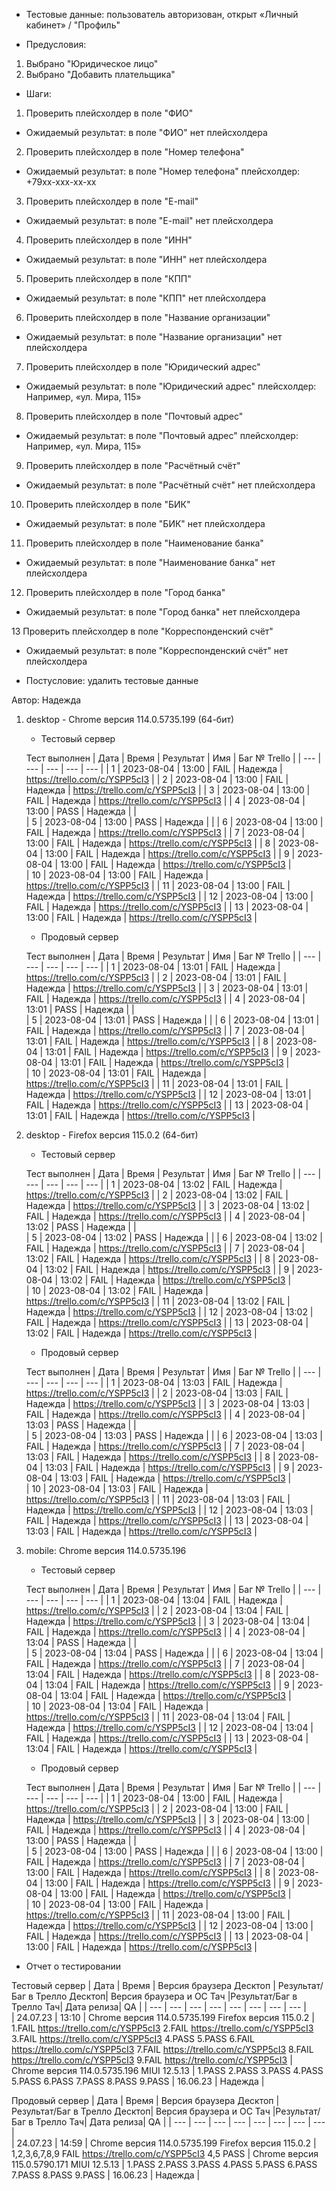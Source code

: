 * Тестовые данные: пользователь авторизован, открыт «Личный кабинет» / "Профиль"

* Предусловия:
1.	Выбрано "Юридическое лицо"
2.	Выбрано "Добавить плательщика"

* Шаги:
1.	Проверить плейсхолдер в поле "ФИО"
* Ожидаемый результат:  в поле "ФИО" нет плейсхолдера

2.	Проверить плейсхолдер в поле "Номер телефона"
* Ожидаемый результат:  в поле "Номер телефона" плейсхолдер: +79хх-ххх-хх-хх

3.	Проверить плейсхолдер в поле "E-mail"
* Ожидаемый результат:  в поле "E-mail" нет плейсхолдера

4.	Проверить плейсхолдер в поле "ИНН"
* Ожидаемый результат:  в поле "ИНН" нет плейсхолдера

5.	Проверить плейсхолдер в поле "КПП"
* Ожидаемый результат:  в поле "КПП" нет плейсхолдера

6.	Проверить плейсхолдер в поле "Название организации"
* Ожидаемый результат:  в поле "Название организации" нет плейсхолдера

7.	Проверить плейсхолдер в поле "Юридический адрес"
* Ожидаемый результат:  в поле "Юридический адрес" плейсхолдер: Например, «ул. Мира, 115»

8.	Проверить плейсхолдер в поле "Почтовый адрес"
* Ожидаемый результат:  в поле "Почтовый адрес" плейсхолдер: Например, «ул. Мира, 115»

9.	Проверить плейсхолдер в поле "Расчётный счёт"
* Ожидаемый результат:  в поле "Расчётный счёт" нет плейсхолдера

10.	Проверить плейсхолдер в поле "БИК"
* Ожидаемый результат:  в поле "БИК" нет плейсхолдера

11.	Проверить плейсхолдер в поле "Наименование банка"
* Ожидаемый результат:  в поле "Наименование банка" нет плейсхолдера

12.	Проверить плейсхолдер в поле "Город банка"
* Ожидаемый результат:  в поле "Город банка" нет плейсхолдера

13	Проверить плейсхолдер в поле "Корреспонденский счёт"
* Ожидаемый результат:  в поле "Корреспонденский счёт" нет плейсхолдера


* Постусловие: удалить тестовые данные

Автор: Надежда

1) desktop - Chrome версия 114.0.5735.199 (64-бит)

	* Тестовый сервер 

	Тест выполнен
	| Дата | Время | Результат | Имя | Баг № Trello |
	| --- | --- | --- | --- | --- |
	| 1 | 2023-08-04 | 13:00 | FAIL | Надежда | https://trello.com/c/YSPP5cI3 | 
	| 2 | 2023-08-04 | 13:00 | FAIL | Надежда | https://trello.com/c/YSPP5cI3 | 
	| 3 | 2023-08-04 | 13:00 | FAIL | Надежда | https://trello.com/c/YSPP5cI3 | 
	| 4 | 2023-08-04 | 13:00 | PASS | Надежда |  |  
	| 5 | 2023-08-04 | 13:00 | PASS | Надежда |  | 
	| 6 | 2023-08-04 | 13:00 | FAIL | Надежда | https://trello.com/c/YSPP5cI3 | 
	| 7 | 2023-08-04 | 13:00 | FAIL | Надежда | https://trello.com/c/YSPP5cI3 | 
	| 8 | 2023-08-04 | 13:00 | FAIL | Надежда | https://trello.com/c/YSPP5cI3 |
	| 9 | 2023-08-04 | 13:00 | FAIL | Надежда | https://trello.com/c/YSPP5cI3 |  
	| 10 | 2023-08-04 | 13:00 | FAIL | Надежда | https://trello.com/c/YSPP5cI3 | 
	| 11 | 2023-08-04 | 13:00 | FAIL | Надежда | https://trello.com/c/YSPP5cI3 | 
	| 12 | 2023-08-04 | 13:00 | FAIL | Надежда | https://trello.com/c/YSPP5cI3 | 
	| 13 | 2023-08-04 | 13:00 | FAIL | Надежда | https://trello.com/c/YSPP5cI3 |

	* Продовый сервер

	Тест выполнен
	| Дата | Время | Результат | Имя | Баг № Trello |
	| --- | --- | --- | --- | --- |
	| 1 | 2023-08-04 | 13:01 | FAIL | Надежда | https://trello.com/c/YSPP5cI3 | 
	| 2 | 2023-08-04 | 13:01 | FAIL | Надежда | https://trello.com/c/YSPP5cI3 | 
	| 3 | 2023-08-04 | 13:01 | FAIL | Надежда | https://trello.com/c/YSPP5cI3 | 
	| 4 | 2023-08-04 | 13:01 | PASS | Надежда |  |  
	| 5 | 2023-08-04 | 13:01 | PASS | Надежда |  | 
	| 6 | 2023-08-04 | 13:01 | FAIL | Надежда | https://trello.com/c/YSPP5cI3 | 
	| 7 | 2023-08-04 | 13:01 | FAIL | Надежда | https://trello.com/c/YSPP5cI3 | 
	| 8 | 2023-08-04 | 13:01 | FAIL | Надежда | https://trello.com/c/YSPP5cI3 |
	| 9 | 2023-08-04 | 13:01 | FAIL | Надежда | https://trello.com/c/YSPP5cI3 |  
	| 10 | 2023-08-04 | 13:01 | FAIL | Надежда | https://trello.com/c/YSPP5cI3 | 
	| 11 | 2023-08-04 | 13:01 | FAIL | Надежда | https://trello.com/c/YSPP5cI3 | 
	| 12 | 2023-08-04 | 13:01 | FAIL | Надежда | https://trello.com/c/YSPP5cI3 | 
	| 13 | 2023-08-04 | 13:01 | FAIL | Надежда | https://trello.com/c/YSPP5cI3 |
 
2) desktop - Firefox версия 115.0.2 (64-бит)

	* Тестовый сервер 

	Тест выполнен
	| Дата | Время | Результат | Имя | Баг № Trello |
	| --- | --- | --- | --- | --- |
	| 1 | 2023-08-04 | 13:02 | FAIL | Надежда | https://trello.com/c/YSPP5cI3 | 
	| 2 | 2023-08-04 | 13:02 | FAIL | Надежда | https://trello.com/c/YSPP5cI3 | 
	| 3 | 2023-08-04 | 13:02 | FAIL | Надежда | https://trello.com/c/YSPP5cI3 | 
	| 4 | 2023-08-04 | 13:02 | PASS | Надежда |  |  
	| 5 | 2023-08-04 | 13:02 | PASS | Надежда |  | 
	| 6 | 2023-08-04 | 13:02 | FAIL | Надежда | https://trello.com/c/YSPP5cI3 | 
	| 7 | 2023-08-04 | 13:02 | FAIL | Надежда | https://trello.com/c/YSPP5cI3 | 
	| 8 | 2023-08-04 | 13:02 | FAIL | Надежда | https://trello.com/c/YSPP5cI3 |
	| 9 | 2023-08-04 | 13:02 | FAIL | Надежда | https://trello.com/c/YSPP5cI3 |  
	| 10 | 2023-08-04 | 13:02 | FAIL | Надежда | https://trello.com/c/YSPP5cI3 | 
	| 11 | 2023-08-04 | 13:02 | FAIL | Надежда | https://trello.com/c/YSPP5cI3 | 
	| 12 | 2023-08-04 | 13:02 | FAIL | Надежда | https://trello.com/c/YSPP5cI3 | 
	| 13 | 2023-08-04 | 13:02 | FAIL | Надежда | https://trello.com/c/YSPP5cI3 |

	* Продовый сервер 

	Тест выполнен
	| Дата | Время | Результат | Имя | Баг № Trello |
	| --- | --- | --- | --- | --- |
	| 1 | 2023-08-04 | 13:03 | FAIL | Надежда | https://trello.com/c/YSPP5cI3 | 
	| 2 | 2023-08-04 | 13:03 | FAIL | Надежда | https://trello.com/c/YSPP5cI3 | 
	| 3 | 2023-08-04 | 13:03 | FAIL | Надежда | https://trello.com/c/YSPP5cI3 | 
	| 4 | 2023-08-04 | 13:03 | PASS | Надежда |  |  
	| 5 | 2023-08-04 | 13:03 | PASS | Надежда |  | 
	| 6 | 2023-08-04 | 13:03 | FAIL | Надежда | https://trello.com/c/YSPP5cI3 | 
	| 7 | 2023-08-04 | 13:03 | FAIL | Надежда | https://trello.com/c/YSPP5cI3 | 
	| 8 | 2023-08-04 | 13:03 | FAIL | Надежда | https://trello.com/c/YSPP5cI3 |
	| 9 | 2023-08-04 | 13:03 | FAIL | Надежда | https://trello.com/c/YSPP5cI3 |  
	| 10 | 2023-08-04 | 13:03 | FAIL | Надежда | https://trello.com/c/YSPP5cI3 | 
	| 11 | 2023-08-04 | 13:03 | FAIL | Надежда | https://trello.com/c/YSPP5cI3 | 
	| 12 | 2023-08-04 | 13:03 | FAIL | Надежда | https://trello.com/c/YSPP5cI3 | 
	| 13 | 2023-08-04 | 13:03 | FAIL | Надежда | https://trello.com/c/YSPP5cI3 |

3) mobile: Chrome версия 114.0.5735.196

	* Тестовый сервер 

	Тест выполнен
	| Дата | Время | Результат | Имя | Баг № Trello |
	| --- | --- | --- | --- | --- |
	| 1 | 2023-08-04 | 13:04 | FAIL | Надежда | https://trello.com/c/YSPP5cI3 | 
	| 2 | 2023-08-04 | 13:04 | FAIL | Надежда | https://trello.com/c/YSPP5cI3 | 
	| 3 | 2023-08-04 | 13:04 | FAIL | Надежда | https://trello.com/c/YSPP5cI3 | 
	| 4 | 2023-08-04 | 13:04 | PASS | Надежда |  |  
	| 5 | 2023-08-04 | 13:04 | PASS | Надежда |  | 
	| 6 | 2023-08-04 | 13:04 | FAIL | Надежда | https://trello.com/c/YSPP5cI3 | 
	| 7 | 2023-08-04 | 13:04 | FAIL | Надежда | https://trello.com/c/YSPP5cI3 | 
	| 8 | 2023-08-04 | 13:04 | FAIL | Надежда | https://trello.com/c/YSPP5cI3 |
	| 9 | 2023-08-04 | 13:04 | FAIL | Надежда | https://trello.com/c/YSPP5cI3 |  
	| 10 | 2023-08-04 | 13:04 | FAIL | Надежда | https://trello.com/c/YSPP5cI3 | 
	| 11 | 2023-08-04 | 13:04 | FAIL | Надежда | https://trello.com/c/YSPP5cI3 | 
	| 12 | 2023-08-04 | 13:04 | FAIL | Надежда | https://trello.com/c/YSPP5cI3 | 
	| 13 | 2023-08-04 | 13:04 | FAIL | Надежда | https://trello.com/c/YSPP5cI3 |

	* Продовый сервер 

	Тест выполнен
	| Дата | Время | Результат | Имя | Баг № Trello |
	| --- | --- | --- | --- | --- |
	| 1 | 2023-08-04 | 13:00 | FAIL | Надежда | https://trello.com/c/YSPP5cI3 | 
	| 2 | 2023-08-04 | 13:00 | FAIL | Надежда | https://trello.com/c/YSPP5cI3 | 
	| 3 | 2023-08-04 | 13:00 | FAIL | Надежда | https://trello.com/c/YSPP5cI3 | 
	| 4 | 2023-08-04 | 13:00 | PASS | Надежда |  |  
	| 5 | 2023-08-04 | 13:00 | PASS | Надежда |  | 
	| 6 | 2023-08-04 | 13:00 | FAIL | Надежда | https://trello.com/c/YSPP5cI3 | 
	| 7 | 2023-08-04 | 13:00 | FAIL | Надежда | https://trello.com/c/YSPP5cI3 | 
	| 8 | 2023-08-04 | 13:00 | FAIL | Надежда | https://trello.com/c/YSPP5cI3 |
	| 9 | 2023-08-04 | 13:00 | FAIL | Надежда | https://trello.com/c/YSPP5cI3 |  
	| 10 | 2023-08-04 | 13:00 | FAIL | Надежда | https://trello.com/c/YSPP5cI3 | 
	| 11 | 2023-08-04 | 13:00 | FAIL | Надежда | https://trello.com/c/YSPP5cI3 | 
	| 12 | 2023-08-04 | 13:00 | FAIL | Надежда | https://trello.com/c/YSPP5cI3 | 
	| 13 | 2023-08-04 | 13:00 | FAIL | Надежда | https://trello.com/c/YSPP5cI3 |
	

* Отчет о тестировании
  
Тестовый сервер
| Дата | Время | Версия браузера Десктоп | Результат/Баг в Трелло Десктоп|  Версия браузера и ОС Тач |Результат/Баг в Трелло Тач| Дата релиза| QA  |
| --- | --- | --- | --- |  --- | --- | --- | --- |   
| 24.07.23 | 13:10 | Chrome версия 114.0.5735.199 Firefox версия 115.0.2 | 1.FAIL https://trello.com/c/YSPP5cI3 2.FAIL https://trello.com/c/YSPP5cI3 3.FAIL https://trello.com/c/YSPP5cI3 4.PASS 5.PASS 6.FAIL https://trello.com/c/YSPP5cI3 7.FAIL https://trello.com/c/YSPP5cI3 8.FAIL https://trello.com/c/YSPP5cI3 9.FAIL https://trello.com/c/YSPP5cI3 | Chrome версия 114.0.5735.196 MIUI 12.5.13 | 1.PASS 2.PASS 3.PASS 4.PASS 5.PASS 6.PASS 7.PASS 8.PASS 9.PASS | 16.06.23 | Надежда |  

Продовый сервер
| Дата | Время | Версия браузера Десктоп | Результат/Баг в Трелло Десктоп|  Версия браузера и ОС Тач |Результат/Баг в Трелло Тач| Дата релиза| QA |
| --- | --- | --- | --- |  --- | --- | --- | --- |   
| 24.07.23 | 14:59 | Chrome версия 114.0.5735.199 Firefox версия 115.0.2 | 1,2,3,6,7,8,9 FAIL https://trello.com/c/YSPP5cI3  4,5 PASS | Chrome версия 115.0.5790.171 MIUI 12.5.13 | 1.PASS 2.PASS 3.PASS 4.PASS 5.PASS 6.PASS 7.PASS 8.PASS 9.PASS | 16.06.23 | Надежда |  